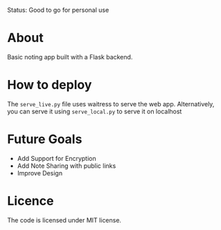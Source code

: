 Status: Good to go for personal use

# About

Basic noting app built with a Flask backend.

# How to deploy

The `serve_live.py` file uses waitress to serve the web app. Alternatively, you can serve it using `serve_local.py` to serve it on localhost

# Future Goals

- Add Support for Encryption
- Add Note Sharing with public links
- Improve Design

# Licence

The code is licensed under MIT license.